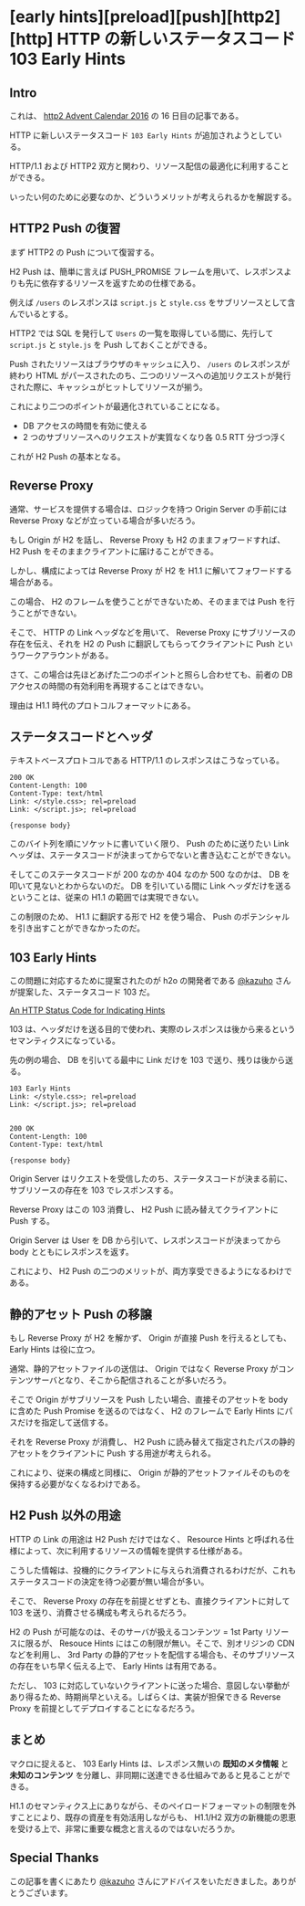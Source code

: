 # [early hints][preload][push][http2][http] HTTP の新しいステータスコード 103 Early Hints

## Intro

これは、 [http2 Advent Calendar 2016](https://qiita.com/advent-calendar/2016/http2) の 16 日目の記事である。

HTTP に新しいステータスコード `103 Early Hints` が追加されようとしている。

HTTP/1.1 および HTTP2 双方と関わり、リソース配信の最適化に利用することができる。

いったい何のために必要なのか、どういうメリットが考えられるかを解説する。


## HTTP2 Push の復習

まず HTTP2 の Push について復習する。

H2 Push は、簡単に言えば PUSH_PROMISE フレームを用いて、レスポンスよりも先に依存するリソースを返すための仕様である。

例えば `/users` のレスポンスは `script.js` と `style.css` をサブリソースとして含んでいるとする。

HTTP2 では SQL を発行して `Users` の一覧を取得している間に、先行して `script.js` と `style.js` を Push しておくことができる。

Push されたリソースはブラウザのキャッシュに入り、 `/users` のレスポンスが終わり HTML がパースされたのち、二つのリソースへの追加リクエストが発行された際に、キャッシュがヒットしてリソースが揃う。

これにより二つのポイントが最適化されていることになる。

- DB アクセスの時間を有効に使える
- 2 つのサブリソースへのリクエストが実質なくなり各 0.5 RTT 分づつ浮く

これが H2 Push の基本となる。


## Reverse Proxy

通常、サービスを提供する場合は、ロジックを持つ Origin Server の手前には Reverse Proxy などが立っている場合が多いだろう。

もし Origin が H2 を話し、 Reverse Proxy も H2 のままフォワードすれば、 H2 Push をそのままクライアントに届けることができる。

しかし、構成によっては Reverse Proxy が H2 を H1.1 に解いてフォワードする場合がある。

この場合、 H2 のフレームを使うことができないため、そのままでは Push を行うことができない。

そこで、 HTTP の Link ヘッダなどを用いて、 Reverse Proxy にサブリソースの存在を伝え、それを H2 の Push に翻訳してもらってクライアントに Push というワークアラウントがある。

さて、この場合は先ほどあげた二つのポイントと照らし合わせても、前者の DB アクセスの時間の有効利用を再現することはできない。

理由は H1.1 時代のプロトコルフォーマットにある。


## ステータスコードとヘッダ

テキストベースプロトコルである HTTP/1.1 のレスポンスはこうなっている。


```
200 OK
Content-Length: 100
Content-Type: text/html
Link: </style.css>; rel=preload
Link: </script.js>; rel=preload

{response body}
```

このバイト列を順にソケットに書いていく限り、 Push のために送りたい Link ヘッダは、ステータスコードが決まってからでないと書き込むことができない。

そしてこのステータスコードが 200 なのか 404 なのか 500 なのかは、 DB を叩いて見ないとわからないのだ。 DB を引いている間に Link ヘッダだけを送るということは、従来の H1.1 の範囲では実現できない。

この制限のため、 H1.1 に翻訳する形で H2 を使う場合、 Push のポテンシャルを引き出すことができなかったのだ。


## 103 Early Hints

この問題に対応するために提案されたのが h2o の開発者である [@kazuho](https://twitter.com/kazuho) さんが提案した、ステータスコード 103 だ。

[An HTTP Status Code for Indicating Hints](https://tools.ietf.org/html/draft-kazuho-early-hints-status-code)

103 は、ヘッダだけを送る目的で使われ、実際のレスポンスは後から来るというセマンティクスになっている。

先の例の場合、 DB を引いてる最中に Link だけを 103 で送り、残りは後から送る。


```
103 Early Hints
Link: </style.css>; rel=preload
Link: </script.js>; rel=preload


200 OK
Content-Length: 100
Content-Type: text/html

{response body}
```

Origin Server はリクエストを受信したのち、ステータスコードが決まる前に、サブリソースの存在を 103 でレスポンスする。

Reverse Proxy はこの 103 消費し、 H2 Push に読み替えてクライアントに Push する。

Origin Server は User を DB から引いて、レスポンスコードが決まってから body とともにレスポンスを返す。

これにより、 H2 Push の二つのメリットが、両方享受できるようになるわけである。


## 静的アセット Push の移譲

もし Reverse Proxy が H2 を解かず、 Origin が直接 Push を行えるとしても、 Early Hints は役に立つ。

通常、静的アセットファイルの送信は、 Origin ではなく Reverse Proxy がコンテンツサーバとなり、そこから配信されることが多いだろう。

そこで Origin がサブリソースを Push したい場合、直接そのアセットを body に含めた Push Promise を送るのではなく、 H2 のフレームで Early Hints にパスだけを指定して送信する。

それを Reverse Proxy が消費し、 H2 Push に読み替えて指定されたパスの静的アセットをクライアントに Push する用途が考えられる。

これにより、従来の構成と同様に、 Origin が静的アセットファイルそのものを保持する必要がなくなるわけである。


## H2 Push 以外の用途

HTTP の Link の用途は H2 Push だけではなく、 Resource Hints と呼ばれる仕様によって、次に利用するリソースの情報を提供する仕様がある。

こうした情報は、投機的にクライアントに与えられ消費されるわけだが、これもステータスコードの決定を待つ必要が無い場合が多い。

そこで、 Reverse Proxy の存在を前提とせずとも、直接クライアントに対して 103 を送り、消費させる構成も考えられるだろう。

H2 の Push が可能なのは、そのサーバが扱えるコンテンツ = 1st Party リソースに限るが、 Resouce Hints にはこの制限が無い。そこで、別オリジンの CDN などを利用し、 3rd Party の静的アセットを配信する場合も、そのサブリソースの存在をいち早く伝える上で、 Early Hints は有用である。

ただし、 103 に対応していないクライアントに送った場合、意図しない挙動があり得るため、時期尚早といえる。しばらくは、実装が担保できる Reverse Proxy を前提としてデプロイすることになるだろう。


## まとめ

マクロに捉えると、 103 Early Hints は、レスポンス無いの **既知のメタ情報** と **未知のコンテンツ** を分離し、非同期に送達できる仕組みであると見ることができる。

H1.1 のセマンティクス上にありながら、そのペイロードフォーマットの制限を外すことにより、既存の資産を有効活用しながらも、 H1.1/H2 双方の新機能の恩恵を受ける上で、非常に重要な概念と言えるのではないだろうか。


## Special Thanks

この記事を書くにあたり [@kazuho](https://twitter.com/kazuho) さんにアドバイスをいただきました。ありがとうございます。
